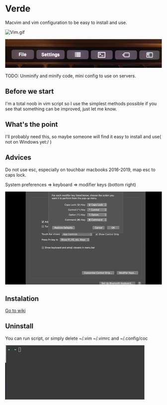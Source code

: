 # Verde

Macvim and vim configuration to be easy to install and use.

![Vim.gif](./.github/vim.gif)

![Vim.gif](./.github/touchbar.jpg)

TODO: Unminify and minify code, mini config to use on servers.
## Before we start

I'm a total noob in vim script so I use the simplest methods possible if you see
that something can be improved, just let me know.

## What's the point

I'll probably need this, so maybe someone will find it easy to install and use( not on Windows yet:/ )

## Advices

Do not use esc, especially on touchbar macbooks 2016-2019, map esc to caps lock.

System preferences => keyboard => modifier keys (bottom right)

![Map caps lock to esc](./.github/esc.gif)

## Instalation

[Go to wiki](https://github.com/DesantBucie/Kinder-Vim/wiki)

## Uninstall

You can run script, or simply delete ~/.vim ~/.vimrc and ~/.config/coc

![Uninstall.gif](./.github/uninstall.gif)


